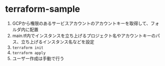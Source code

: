 # terraform-sample

1. GCPから権限のあるサービスアカウントのアカウントキーを取得して、フォルダ内に配置
2. main.tf内でインスタンスを立ち上げるプロジェクト名やアカウントキーのパス、立ち上げるインスタンス名などを設定
3. ```terraform init```
4. ```terraform apply```
5. ユーザー作成は手動で行う